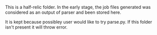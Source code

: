This is a half-relic folder. In the early stage, the job files generated was considered as an output of parser and been stored here.

It is kept because possibley user would like to try parse.py. If this folder isn't present it will throw error.